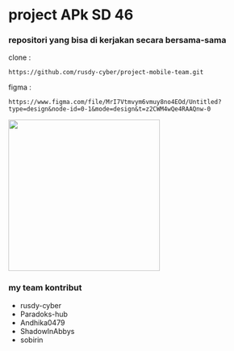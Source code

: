 # project APk SD 46
### repositori yang bisa di kerjakan secara bersama-sama
clone :
```
https://github.com/rusdy-cyber/project-mobile-team.git
```
figma :
```
https://www.figma.com/file/MrI7Vtmvym6vmuy8no4EOd/Untitled?type=design&node-id=0-1&mode=design&t=z2CWM4wQe4RAAQnw-0
```

<img src="https://github.com/rusdy-cyber/project-mobile-team/blob/main/figma/mobile2.gif" width="300px">


### my team kontribut
 - rusdy-cyber
 - Paradoks-hub
 - Andhika0479
 - ShadowInAbbys
 - sobirin
